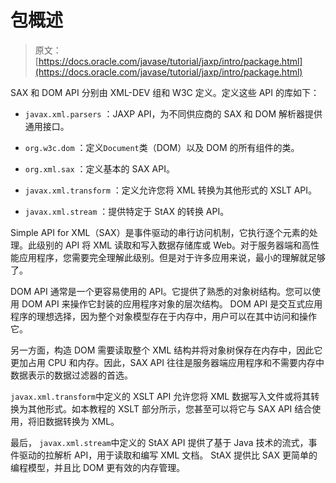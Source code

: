 # 包概述

> 原文： [https://docs.oracle.com/javase/tutorial/jaxp/intro/package.html](https://docs.oracle.com/javase/tutorial/jaxp/intro/package.html)

SAX 和 DOM API 分别由 XML-DEV 组和 W3C 定义。定义这些 API 的库如下：

*   `javax.xml.parsers` ：JAXP API，为不同供应商的 SAX 和 DOM 解析器提供通用接口。

*   `org.w3c.dom` ：定义`Document`类（DOM）以及 DOM 的所有组件的类。

*   `org.xml.sax` ：定义基本的 SAX API。

*   `javax.xml.transform` ：定义允许您将 XML 转换为其他形式的 XSLT API。

*   `javax.xml.stream` ：提供特定于 StAX 的转换 API。

Simple API for XML（SAX）是事件驱动的串行访问机制，它执行逐个元素的处理。此级别的 API 将 XML 读取和写入数据存储库或 Web。对于服务器端和高性能应用程序，您需要完全理解此级别。但是对于许多应用来说，最小的理解就足够了。

DOM API 通常是一个更容易使用的 API。它提供了熟悉的对象树结构。您可以使用 DOM API 来操作它封装的应用程序对象的层次结构。 DOM API 是交互式应用程序的理想选择，因为整个对象模型存在于内存中，用户可以在其中访问和操作它。

另一方面，构造 DOM 需要读取整个 XML 结构并将对象树保存在内存中，因此它更加占用 CPU 和内存。因此，SAX API 往往是服务器端应用程序和不需要内存中数据表示的数据过滤器的首选。

`javax.xml.transform`中定义的 XSLT API 允许您将 XML 数据写入文件或将其转换为其他形式。如本教程的 XSLT 部分所示，您甚至可以将它与 SAX API 结合使用，将旧数据转换为 XML。

最后， `javax.xml.stream`中定义的 StAX API 提供了基于 Java 技术的流式，事件驱动的拉解析 API，用于读取和编写 XML 文档。 StAX 提供比 SAX 更简单的编程模型，并且比 DOM 更有效的内存管理。
